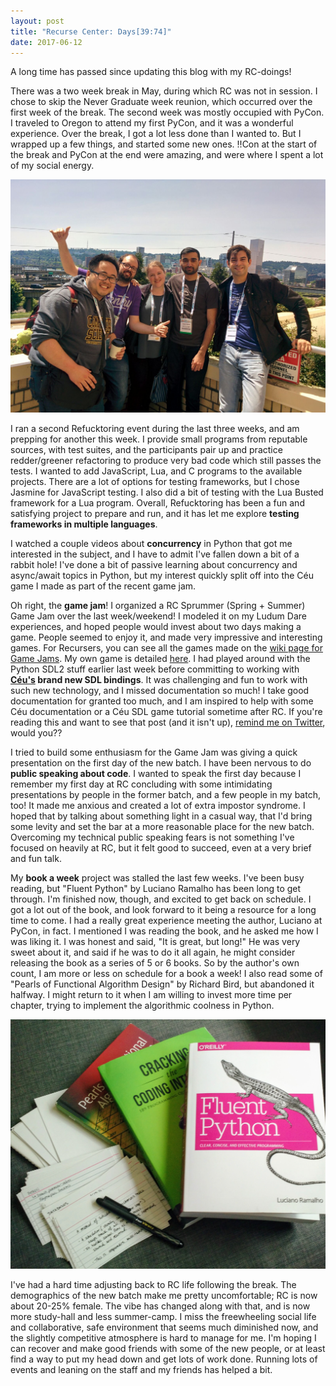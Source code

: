 ```yaml
---
layout: post
title: "Recurse Center: Days[39:74]"
date: 2017-06-12
---
```


A long time has passed since updating this blog with my RC-doings!

There was a two week break in May, during which RC was not in session. I chose to skip the Never Graduate week reunion, which occurred over the first week of the break. The second week was mostly occupied with PyCon. I traveled to Oregon to attend my first PyCon, and it was a wonderful experience. Over the break, I got a lot less done than I wanted to. But I wrapped up a few things, and started some new ones. !!Con at the start of the break and PyCon at the end were amazing, and were where I spent a lot of my social energy.

![PyCon with friends new and old](https://raw.githubusercontent.com/katieamazing/katieamazing.github.io/master/img/IMG-20170521-WA0007.jpg)

I ran a second Refucktoring event during the last three weeks, and am prepping for another this week. I provide small programs from reputable sources, with test suites, and the participants pair up and practice redder/greener refactoring to produce very bad code which still passes the tests. I wanted to add JavaScript, Lua, and C programs to the available projects. There are a lot of options for testing frameworks, but I chose Jasmine for JavaScript testing. I also did a bit of testing with the Lua Busted framework for a Lua program. Overall, Refucktoring has been a fun and satisfying project to prepare and run, and it has let me explore **testing frameworks in multiple languages**.

I watched a couple videos about **concurrency** in Python that got me interested in the subject, and I have to admit I've fallen down a bit of a rabbit hole! I've done a bit of passive learning about concurrency and async/await topics in Python, but my interest quickly split off into the Céu game I made as part of the recent game jam.

Oh right, the **game jam**! I organized a RC Sprummer (Spring + Summer) Game Jam over the last week/weekend! I modeled it on my Ludum Dare experiences, and hoped people would invest about two days making a game. People seemed to enjoy it, and made very impressive and interesting games. For Recursers, you can see all the games made on the [wiki page for Game Jams](https://github.com/recursecenter/wiki/wiki/Game-Jam). My own game is detailed [here](http://katieamazing.com/todo/). I had played around with the Python SDL2 stuff earlier last week before committing to working with **[Céu's](http://ceu-lang.org/) brand new SDL bindings**. It was challenging and fun to work with such new technology, and I missed documentation so much! I take good documentation for granted too much, and I am inspired to help with some Céu documentation or a Céu SDL game tutorial sometime after RC. If you're reading this and want to see that post (and it isn't up), [remind me on Twitter](https://twitter.com/ka_amazing), would you??

I tried to build some enthusiasm for the Game Jam was giving a quick presentation on the first day of the new batch. I have been nervous to do **public speaking about code**. I wanted to speak the first day because I remember my first day at RC concluding with some intimidating presentations by people in the former batch, and a few people in my batch, too! It made me anxious and created a lot of extra impostor syndrome. I hoped that by talking about something light in a casual way, that I'd bring some levity and set the bar at a more reasonable place for the new batch. Overcoming my technical public speaking fears is not something I've focused on heavily at RC, but it felt good to succeed, even at a very brief and fun talk.

My **book a week** project was stalled the last few weeks. I've been busy reading, but "Fluent Python" by Luciano Ramalho has been long to get through. I'm finished now, though, and excited to get back on schedule. I got a lot out of the book, and look forward to it being a resource for a long time to come. I had a really great experience meeting the author, Luciano at PyCon, in fact. I mentioned I was reading the book, and he asked me how I was liking it. I was honest and said, "It is great, but long!" He was very sweet about it, and said if he was to do it all again, he might consider releasing the book as a series of 5 or 6 books. So by the author's own count, I am more or less on schedule for a book a week! I also read some of "Pearls of Functional Algorithm Design" by Richard Bird, but abandoned it halfway. I might return to it when I am willing to invest more time per chapter, trying to implement the algorithmic coolness in Python.

![Weekend setup including some programming books and lots of index card notes](https://raw.githubusercontent.com/katieamazing/katieamazing.github.io/master/img/IMG_20170606_134900907_TOP.jpg)

I've had a hard time adjusting back to RC life following the break. The demographics of the new batch make me pretty uncomfortable; RC is now about 20-25% female. The vibe has changed along with that, and is now more study-hall and less summer-camp. I miss the freewheeling social life and collaborative, safe environment that seems much diminished now, and the slightly competitive atmosphere is hard to manage for me. I'm hoping I can recover and make good friends with some of the new people, or at least find a way to put my head down and get lots of work done. Running lots of events and leaning on the staff and my friends has helped a bit.
